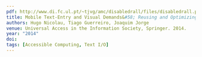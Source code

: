 ```yaml
---
pdf: http://www.di.fc.ul.pt/~tjvg/amc/disabledrall/files/disabledrall.pdf
title: Mobile Text-Entry and Visual Demands&#58; Reusing and Optimizing Current Solutions
authors: Hugo Nicolau, Tiago Guerreiro, Joaquim Jorge
venue: Universal Access in the Information Society, Springer. 2014.
year: "2014"
doi: 
tags: [Accessible Computing, Text I/O]
---
```

